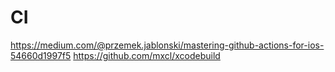 # CI

https://medium.com/@przemek.jablonski/mastering-github-actions-for-ios-54660d1997f5
https://github.com/mxcl/xcodebuild
